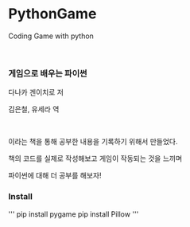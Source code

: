 # PythonGame

Coding Game with python

<br/>

### 게임으로 배우는 파이썬

다나카 겐이치로 저

김은철, 유세라 역

<br/>

이라는 책을 통해 공부한 내용을 기록하기 위해서 만들었다.

책의 코드를 실제로 작성해보고 게임이 작동되는 것을 느끼며

파이썬에 대해 더 공부를 해보자!


### Install

'''
pip install pygame
pip install Pillow
'''
